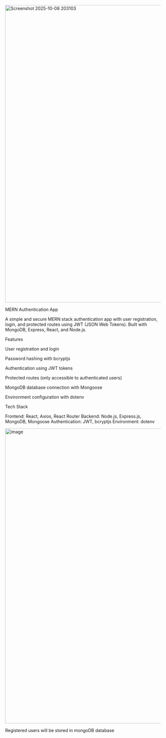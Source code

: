 <img width="1915" height="958" alt="Screenshot 2025-10-08 203103" src="https://github.com/user-attachments/assets/36338d09-81b3-4770-b91a-e9969855318d" />


MERN Authentication App

A simple and secure MERN stack authentication app with user registration, login, and protected routes using JWT (JSON Web Tokens).
Built with MongoDB, Express, React, and Node.js.

Features

User registration and login

Password hashing with bcryptjs

Authentication using JWT tokens

Protected routes (only accessible to authenticated users)

MongoDB database connection with Mongoose

Environment configuration with dotenv

Tech Stack

Frontend: React, Axios, React Router
Backend: Node.js, Express.js, MongoDB, Mongoose
Authentication: JWT, bcryptjs
Environment: dotenv

<img width="1905" height="950" alt="image" src="https://github.com/user-attachments/assets/da5192ed-f74f-44c4-8047-2add469e7b76" />

Registered users will be stored in mongoDB database 


